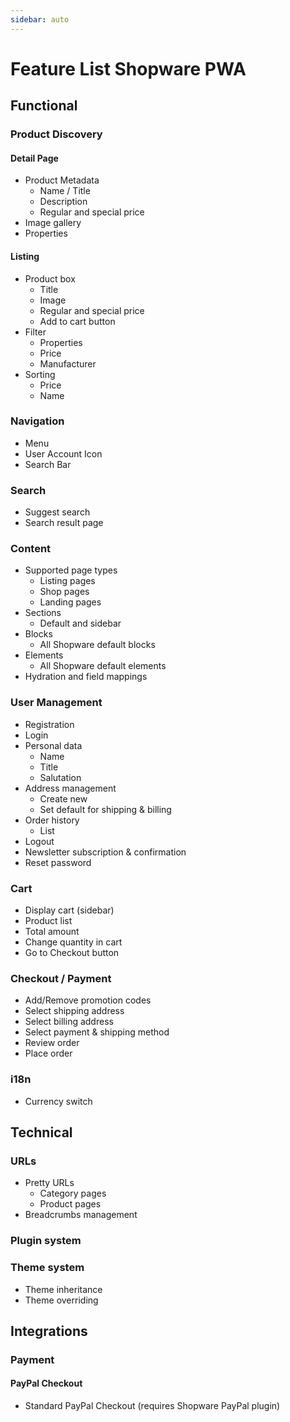 ```yaml
---
sidebar: auto
---
```


# Feature List Shopware PWA

## Functional

### Product Discovery

#### Detail Page

- Product Metadata
  - Name / Title
  - Description
  - Regular and special price
- Image gallery
- Properties

#### Listing

- Product box
  - Title
  - Image
  - Regular and special price
  - Add to cart button
- Filter
  - Properties
  - Price
  - Manufacturer
- Sorting
  - Price
  - Name

### Navigation

- Menu
- User Account Icon
- Search Bar

### Search

- Suggest search
- Search result page

### Content

- Supported page types
  - Listing pages
  - Shop pages
  - Landing pages
- Sections
  - Default and sidebar
- Blocks
  - All Shopware default blocks
- Elements
  - All Shopware default elements
- Hydration and field mappings

### User Management

- Registration
- Login
- Personal data
  - Name
  - Title
  - Salutation
- Address management
  - Create new
  - Set default for shipping & billing
- Order history
  - List
- Logout
- Newsletter subscription & confirmation
- Reset password

### Cart

- Display cart (sidebar)
- Product list
- Total amount
- Change quantity in cart
- Go to Checkout button

### Checkout / Payment

- Add/Remove promotion codes
- Select shipping address
- Select billing address
- Select payment & shipping method
- Review order
- Place order

### i18n

- Currency switch

## Technical

### URLs

- Pretty URLs
  - Category pages
  - Product pages
- Breadcrumbs management

### Plugin system

### Theme system

- Theme inheritance
- Theme overriding

## Integrations

### Payment

#### PayPal Checkout

- Standard PayPal Checkout (requires Shopware PayPal plugin)
